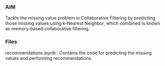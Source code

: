 ### AIM

Tackle the missing value problem in Collaborative Filtering by predicting those missing values using k-Nearest Neighbor, which combined is known as memory-based collaborative filtering.


### Files

recommendations.ipynb : Contains the code for predicting the missing values and performing recommendations.
